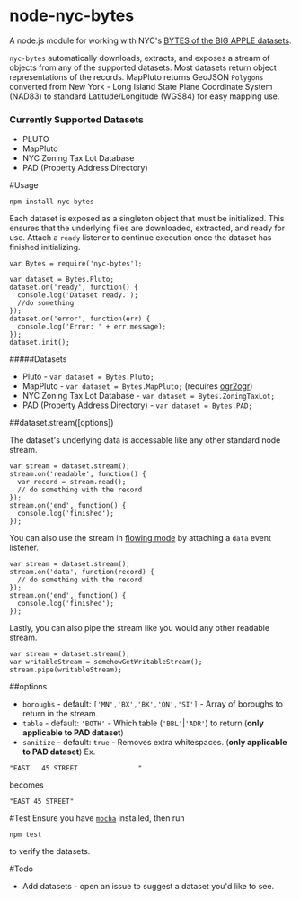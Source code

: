 node-nyc-bytes
==============

A node.js module for working with NYC's [BYTES of the BIG APPLE datasets](http://www.nyc.gov/html/dcp/html/bytes/applbyte.shtml). 

`nyc-bytes` automatically downloads, extracts, and exposes a stream of objects from any of the supported datasets. Most datasets return object representations of the records. MapPluto returns GeoJSON `Polygons` converted from New York - Long Island State Plane Coordinate System (NAD83) to standard Latitude/Longitude (WGS84) for easy mapping use.

### Currently Supported Datasets
* PLUTO
* MapPluto
* NYC Zoning Tax Lot Database
* PAD (Property Address Directory)

#Usage

    npm install nyc-bytes

Each dataset is exposed as a singleton object that must be initialized. This ensures that the underlying files are downloaded, extracted, and ready for use. Attach a `ready` listener to continue execution once the dataset has finished initializing.

    var Bytes = require('nyc-bytes');

    var dataset = Bytes.Pluto;
    dataset.on('ready', function() {
      console.log('Dataset ready.');
      //do something
    });
    dataset.on('error', function(err) {
      console.log('Error: ' + err.message);
    });
    dataset.init();

#####Datasets
* Pluto - `var dataset = Bytes.Pluto;`
* MapPluto - `var dataset = Bytes.MapPluto;` (requires [ogr2ogr](http://trac.osgeo.org/gdal/wiki/DownloadingGdalBinaries))
* NYC Zoning Tax Lot Database - `var dataset = Bytes.ZoningTaxLot;`
* PAD (Property Address Directory) - `var dataset = Bytes.PAD;`

##dataset.stream([options])

The dataset's underlying data is accessable like any other standard node stream.

    var stream = dataset.stream();
    stream.on('readable', function() {
      var record = stream.read();
      // do something with the record
    });
    stream.on('end', function() {
      console.log('finished');
    });

You can also use the stream in [flowing mode](http://nodejs.org/api/stream.html#stream_event_data) by attaching a `data` event listener.

    var stream = dataset.stream();
    stream.on('data', function(record) {
      // do something with the record
    });
    stream.on('end', function() {
      console.log('finished');
    });

Lastly, you can also pipe the stream like you would any other readable stream.

    var stream = dataset.stream();
    var writableStream = somehowGetWritableStream();
    stream.pipe(writableStream);

##options

* `boroughs` - default: `['MN','BX','BK','QN','SI']` - Array of boroughs to return in the stream.
* `table` - default: `'BOTH'` - Which table (`'BBL'`|`'ADR'`) to return (**only applicable to PAD dataset**)
* `sanitize` - default: `true` - Removes extra whitespaces. (**only applicable to PAD dataset**) Ex.
```
"EAST   45 STREET               "
```
becomes
```
"EAST 45 STREET"
```

#Test
Ensure you have [`mocha`](http://mochajs.org/) installed, then run

    npm test

to verify the datasets.

#Todo
* Add datasets - open an issue to suggest a dataset you'd like to see.